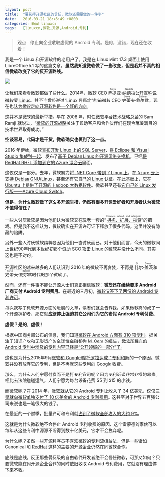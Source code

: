 ```yaml
---
layout: post
title:	"要获得开源社区的信任，微软还需要做的一件事"
date:	2016-03-21 18:46:49 +0800 
categories:	新闻 linuxcn 
tags:	[linuxcn,微软,开源,Android,专利]
---
```




> 
> 观点：停止向企业收取虚假的 Android 专利。是的，没错，现在还在收着！
> 
> 
> 


我是一个 Linux 和开源软件的老用户了，我是在 Linux Mint 17.3 桌面上使用 LibreOffice 5.1 写的这篇文章。**虽然我知道微软做了一些改变，但是我并不真的相信微软改变了它的反开源路线。**


![](/Asserts/Images//attachment/album/201603/21/184145hey2o3beqoewq2ek.jpg)


让我们来看看微软都做了些什么。2014年，微软 CEO <ruby> 萨提亚·纳德拉 <rp>  （ </rp> <rt>  Satya Nadella </rt> <rp>  ） </rp></ruby> [公开宣称说微软爱 Linux](/article-4056-1.html)。甚至连曾经说过“Linux 是癌症”的前微软 CEO <ruby> 史蒂夫·鲍尔默 <rp>  （ </rp> <rt>  Steve Ballmer </rt> <rp>  ） </rp></ruby>，现在也[认为微软走向开源软件是一个好的方向](/article-7095-1.html)。


这并不是微软的最新举措。早在 2008 年，时任微软平台技术战略总监的 Sam Ramji 就说过，“[微软的开源战略](http://www.zdnet.com/blog/microsoft/microsofts-open-source-strategy-a-picture-is-worth-a-thousand-words/1142)关注于帮助客户和合作伙伴们在现今琳琅满目的技术世界取得成功。”


**空谈容易，代码才是干货，微软确实也做到了这一点。**


2016 年伊始，微软[宣布开发 Linux 上的 SQL Server](/article-7082-1.html)、[将 Eclipse 和 Visual Studio 集成到一起](/article-7087-1.html)、发布了[基于 Debian Linux 的开源网络交换机](/article-7091-1.html)，已经[将 RedHat RHEL 添加到它的 Azure 混合云](/article-7020-1.html)里面。


这仅仅是一部分。去年，微软努力[将 .NET Core 带到了 Linux 上](/article-4821-1.html)，[在 Azure 云上支持 Debian GNU/Linux](/article-6685-1.html)，甚至还有[它自己的 Linux 认证](/article-6724-1.html)。在此基础上，它[在 Ubuntu 上提供了开源的 Hadoop 大数据软件](http://www.zdnet.com/article/microsoft-deploys-first-major-server-application-on-ubuntu-linux/)。微软甚至还有[它自己的 Linux 发行版——Azure Cloud Switch](/article-6269-1.html)。


**但是，为什么微软做了这么多开源举措，仍然有很多开源爱好者和开发者认为微软不值得信任？**


一些人讨厌微软是因为他们认为微软又在玩老一套的“<ruby> <a href="http://www.economist.com/node/298112">  拥抱、扩展、摧毁 </a> <rp>  （ </rp> <rt>  Embrace, extend, and extinguish </rt> <rp>  ） </rp></ruby>”的把戏。但是我不这样认为，微软确实在开源许可证下释放了很多代码，这里并没有隐藏的陷阱。


另外一些人讨厌微软纯粹是因为他们一直讨厌而已。对于他们而言，今天的微软同上世纪90年代到本世纪初那个资助 [SCO 攻击 Linux](http://www.zdnet.com/article/scos-legal-war-against-ibm-and-linux-comes-to-an-end/) 的微软并没什么不同。其实这也是不对的。



开源社区的越来越多的人们认识到 2016 年的微软不再贪婪，不再是<ruby> 比尔·盖茨 <rp>  （ </rp> <rt>  Bill Gates </rt> <rp>  ） </rp></ruby>和 <ruby> 史蒂夫·鲍尔默 <rt>  Steve Ballmer </rt></ruby>时代的那个微软了。


然而，还有一件事不能让开源人士们真正相信微软：**微软还在继续要求 Android 厂商支付 Android 专利费用**。在最近的三月初，[微软又签下了两份的 Android 专利许可](http://www.zdnet.com/article/microsofts-latest-two-android-patent-pals-wistron-and-rakuten/)。


每次我写了微软开源方面的进展的文章，读者们就会告诉我，如果微软真的成了一个开源拥护者，那它就**应该停止强迫其它公司们为它的虚假 Android 专利付费**。


**虚假？是的，虚假！**


根据中国商务部公布的信息，我们知道[微软在 Android 方面有 310 项专利](http://www.zdnet.com/article/310-microsoft-patents-used-in-android-licensing-agreements-revealed-by-chinese-gov/)。据关注于知识产权和无形资产的全球性金融机构 [M-Cam](http://www.m-cam.com//) 的报告，[微软所拥有的 Android 专利中涉及的专利内容已经是“公开领域的一部分”了](http://www.zdnet.com/article/m-cam-casts-doubts-on-microsofts-android-patent-portfolio/)。


这也是为什么2015年9月[微软和 Google/摩托罗拉达成了专利和解](http://www.zdnet.com/article/google-and-microsoft-make-patent-peace/)的一个原因。微软并没有放弃它的专利，但是不再就这些专利向 Google 收费。


那么，为什么人们宁愿付费而不是打专利官司呢？因为专利诉讼非常非常的昂贵。相比去法院碰碰运气，人们宁愿为每台设备花费 $5 到 $15 的小钱。


而微软呢？在 2014 年，微软就从它的 Android 专利上收入了 34 亿美元。仅仅[三星就向微软单独支付了 10 亿美金的 Android 专利费用](http://www.zdnet.com/article/biggest-patent-win-ever-microsofts-billion-dollar-a-year-samsung-deal/)。这甚至对于世界五百强公司来说也是一笔很大的钱了。


在最近的一个财季，批量许可和专利就[占到了微软全部收入的大约 9%](http://www.zdnet.com/article/google-microsoft-apple-where-does-the-money-come-from/)。


这就是为什么微软绝不会停止 Android 专利收费的原因，这个雷蒙德的家伙可以每年从这些专利中源源不断得到数十亿美元，它才不会放弃呢。


为什么呢？虽然一些开源程序员不喜欢微软的专利流氓做法，但是一些诸如 Canonical 和 [RedHat](/article-6528-1.html) 这样的主要的开源企业仍然在同微软合作。


底线是底线。反正那些骨灰级的自由软件开发者绝不会信任微软，可那又如何？只要微软能在同开源企业合作的同时依旧收取 Android 专利费用，它就没有理由停下来不收。
